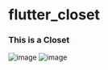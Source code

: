 <h1>flutter_closet</h1>
<h3>This is a Closet</h3>

![image](https://github.com/lolopindik/flutter_closet/assets/136455904/37095e19-d7a3-4f98-ac2b-f733f6e4ed89)
![image](https://github.com/lolopindik/flutter_closet/assets/136455904/32f20b1f-f8b0-4529-a5ff-8ee6fa76b095)
